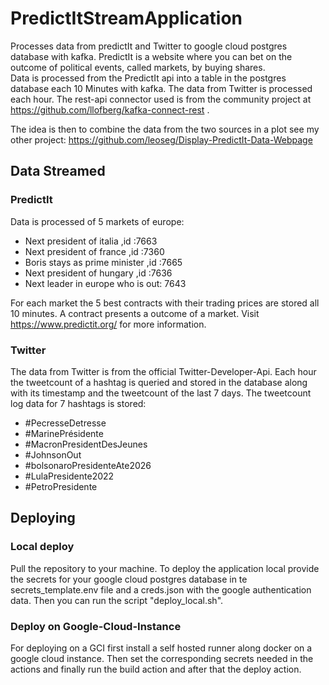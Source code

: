 # PredictItStreamApplication
Processes data from predictIt and Twitter to google cloud postgres database with kafka. 
PredictIt is a website where you can bet on the outcome of political events, called markets, by buying shares.  
Data is processed from the PredictIt api into a table in the postgres database each 10 Minutes with kafka. The data from Twitter
is processed each hour. The rest-api connector used is from the community project at 
https://github.com/llofberg/kafka-connect-rest . 

The idea is then to combine the data from the two sources in a plot see my other project:
https://github.com/leoseg/Display-PredictIt-Data-Webpage

## Data Streamed

### PredictIt
Data is processed of 5 markets of europe:
  - Next president of italia ,id :7663
  - Next president of france ,id :7360
  - Boris stays as prime minister ,id :7665
  - Next president of hungary ,id :7636
  - Next leader in europe who is out: 7643

For each market the 5 best contracts with their trading prices are stored all 10 minutes. A contract presents a outcome of a 
market. Visit https://www.predictit.org/ for more information. 

### Twitter
The data from Twitter is from the official Twitter-Developer-Api. Each hour the tweetcount of a hashtag is queried and stored in the database
along with its timestamp and the tweetcount of the last 7 days.
The tweetcount log data for 7 hashtags is stored:
- \#PecresseDetresse
- \#MarinePrésidente
- \#MacronPresidentDesJeunes 
- \#JohnsonOut		   
- \#bolsonaroPresidenteAte2026 
- \#LulaPresidente2022		
- \#PetroPresidente		

## Deploying

### Local deploy
Pull the repository to your machine.
To deploy the application local provide the secrets for your google cloud postgres database in te secrets_template.env file and a creds.json with the google authentication data.
Then you can run the script "deploy_local.sh".

### Deploy on Google-Cloud-Instance
For deploying on a GCI first install a self hosted runner along docker on a google cloud instance. Then set the corresponding secrets needed in the actions and finally run the build action and after that the deploy action. 
